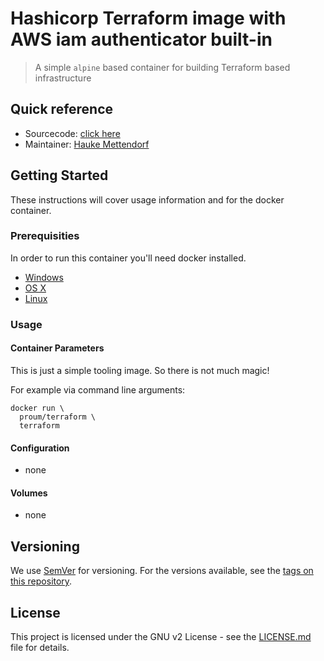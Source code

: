 # Hashicorp Terraform image with AWS iam authenticator built-in

> A simple ```alpine``` based container for building Terraform based infrastructure

## Quick reference

* Sourcecode:
  [click here](https://gitlab.com/proum-public/docker/terraform)
* Maintainer: [Hauke Mettendorf](https://mettendorf.it/)

## Getting Started

These instructions will cover usage information and for the docker container.

### Prerequisities

In order to run this container you'll need docker installed.

* [Windows](https://docs.docker.com/windows/started)
* [OS X](https://docs.docker.com/mac/started/)
* [Linux](https://docs.docker.com/linux/started/)

### Usage

#### Container Parameters

This is just a simple tooling image. So there is not much magic!

For example via command line arguments:

```shell script
docker run \
  proum/terraform \
  terraform
```

#### Configuration

* none

#### Volumes

* none

## Versioning

We use [SemVer](http://semver.org/) for versioning. For the versions available,
see the [tags on this repository](https://github.com/your/repository/tags).

## License

This project is licensed under the GNU v2 License -
see the [LICENSE.md](LICENSE.md) file for details.
